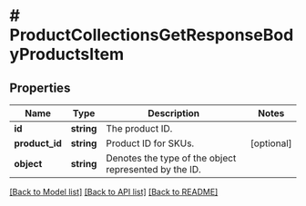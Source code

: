 # # ProductCollectionsGetResponseBodyProductsItem

## Properties

Name | Type | Description | Notes
------------ | ------------- | ------------- | -------------
**id** | **string** | The product ID. |
**product_id** | **string** | Product ID for SKUs. | [optional]
**object** | **string** | Denotes the type of the object represented by the ID. |

[[Back to Model list]](../../README.md#models) [[Back to API list]](../../README.md#endpoints) [[Back to README]](../../README.md)
